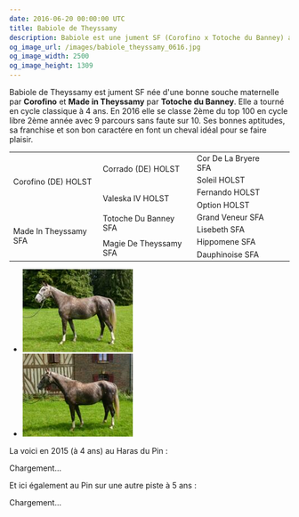 ```yaml
---
date: 2016-06-20 00:00:00 UTC
title: Babiole de Theyssamy
description: Babiole est une jument SF (Corofino x Totoche du Banney) ayant tournée en cycle classique, avec de bonnes aptitudes, un bon caractére et une bonne souche maternelle. A vendre !
og_image_url: /images/babiole_theyssamy_0616.jpg
og_image_width: 2500
og_image_height: 1309
---
```


<div class="pure-u-1 pure-u-md-1-2 pure-u-lg-1-3">
<p>Babiole de Theyssamy est jument SF née d'une bonne souche maternelle par <strong>Corofino</strong> et <strong>Made in Theyssamy</strong> par <strong>Totoche du Banney</strong>. Elle a tourné en cycle classique à 4 ans. En 2016 elle se classe 2ème du top 100 en cycle libre 2ème année avec 9 parcours sans faute sur 10. Ses bonnes aptitudes, sa franchise et son bon caractére en font un cheval idéal pour se faire plaisir.</p>

<table class="genealogie">
<tr>
<td rowspan="4" class="c-cell">Corofino (DE) HOLST</td>
<td rowspan="2" class="c-cell">Corrado (DE) HOLST</td>
<td class="c-cell">Cor De La Bryere SFA</td>
</tr>
<tr>
<td class="c-cell">Soleil HOLST</td>
<td></td>
<td></td>
</tr>
<tr>
<td rowspan="2" class="c-cell">Valeska IV HOLST</td>
<td class="c-cell">Fernando HOLST</td>
<td></td>
</tr>
<tr>
<td class="c-cell">Option HOLST</td>
<td></td>
<td></td>
</tr>
<tr>
<td rowspan="4" class="c-cell">Made In Theyssamy SFA</td>
<td rowspan="2" class="c-cell">Totoche Du Banney SFA</td>
<td class="c-cell">Grand Veneur SFA</td>
</tr>
<tr>
<td class="c-cell">Lisebeth SFA</td>
<td></td>
<td></td>
</tr>
<tr>
<td rowspan="2" class="c-cell">Magie De Theyssamy SFA</td>
<td class="c-cell">Hippomene SFA</td>
<td></td>
</tr>
<tr>
<td class="c-cell">Dauphinoise SFA</td>
<td></td>
<td></td>
</tr>
</table>

<div class="gallery" style="display:block;">
<ul class="rig columns-4">
<li><a href="/images/babiole_theyssamy_0616_1.jpg" title="Babiole de Theyssamy"><img src="/images/babiole_theyssamy_0616_1_link_pv.jpg" alt="Babiole de Theyssamy" /></a></li>
<li><a href="/images/babiole_theyssamy_0616_2.jpg" title="Babiole de Theyssamy"><img src="/images/babiole_theyssamy_0616_2_link_pv.jpg" alt="Babiole de Theyssamy" /></a></li>
</ul>
</div>
</div>

<div class="pure-u-1 pure-u-md-1-2 pure-u-lg-1-3">
<p>La voici en 2015 (à 4 ans) au Haras du Pin&nbsp;:</p>
<div class="lazyYT" data-youtube-id="iGKoeq9AKaQ" data-ratio="16:9">Chargement...</div>
</div>

<div class="pure-u-1 pure-u-md-1-2 pure-u-lg-1-3">
<p>Et ici également au Pin sur une autre piste à 5 ans&nbsp;:</p>
<div class="lazyYT" data-youtube-id="i_ioDo576gs" data-ratio="16:9">Chargement...</div>
</div>
